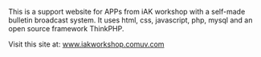 This is a support website for APPs from iAK workshop with a self-made bulletin broadcast system.
It uses html, css, javascript, php, mysql and an open source framework ThinkPHP.

Visit this site at:
www.iakworkshop.comuv.com
